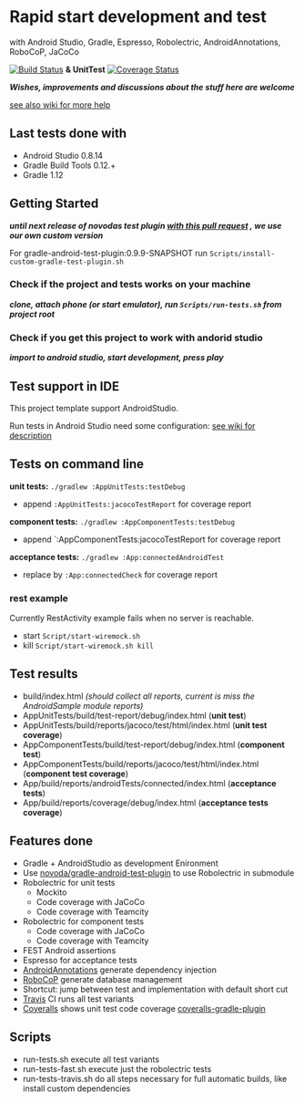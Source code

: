 # Rapid start development and test
with Android Studio, Gradle, Espresso, Robolectric, AndroidAnnotations, RoboCoP, JaCoCo

[![Build Status](https://travis-ci.org/nenick/android-gradle-template.svg?branch=novoda)](https://travis-ci.org/nenick/android-gradle-template) **& UnitTest** [![Coverage Status](https://coveralls.io/repos/nenick/android-gradle-template/badge.png?branch=novoda)](https://coveralls.io/r/nenick/android-gradle-template?branch=novoda)

***Wishes, improvements and discussions about the stuff here are welcome***

[see also wiki for more help](https://github.com/nenick/android-gradle-template/wiki)

## Last tests done with

* Android Studio 0.8.14
* Gradle Build Tools 0.12.+
* Gradle 1.12

## Getting Started

***until next release of novodas test plugin [with this pull request](https://github.com/novoda/gradle-android-test-plugin/pull/11) , we use our own custom version*** 

For gradle-android-test-plugin:0.9.9-SNAPSHOT run `Scripts/install-custom-gradle-test-plugin.sh`

### Check if the project and tests works on your machine

***clone, attach phone (or start emulator), run `Scripts/run-tests.sh` from project root***

### Check if you get this project to work with andorid studio

***import to android studio, start development, press play***

## Test support in IDE

This project template support AndroidStudio.

Run tests in Android Studio need some configuration:  [see wiki for description](https://github.com/nenick/android-gradle-template/wiki/Tests-in-Android-Studio---IntellJ)

## Tests on command line

**unit tests:** `./gradlew :AppUnitTests:testDebug`

* append `:AppUnitTests:jacocoTestReport` for coverage report

**component tests:** `./gradlew :AppComponentTests:testDebug`

* append `:AppComponentTests:jacocoTestReport for coverage report

**acceptance tests:** `./gradlew :App:connectedAndroidTest`

* replace by `:App:connectedCheck` for coverage report

### rest example
Currently RestActivity example fails when no server is reachable. 

* start `Script/start-wiremock.sh`
* kill  `Script/start-wiremock.sh kill`

## Test results

* build/index.html *(should collect all reports, current is miss the AndroidSample module reports)*
* AppUnitTests/build/test-report/debug/index.html (**unit test**)
* AppUnitTests/build/reports/jacoco/test/html/index.html (**unit test coverage**)
* AppComponentTests/build/test-report/debug/index.html (**component test**)
* AppComponentTests/build/reports/jacoco/test/html/index.html (**component test coverage**)
* App/build/reports/androidTests/connected/index.html (**acceptance tests**)
* App/build/reports/coverage/debug/index.html (**acceptance tests coverage**)

## Features done

* Gradle + AndroidStudio as development Enironment
* Use [novoda/gradle-android-test-plugin](https://github.com/novoda/gradle-android-test-plugin) to use Robolectric in submodule
* Robolectric for unit tests
    * Mockito
    * Code coverage with JaCoCo
    * Code coverage with Teamcity
* Robolectric for component tests
    * Code coverage with JaCoCo
    * Code coverage with Teamcity
* FEST Android assertions
* Espresso for acceptance tests
* [AndroidAnnotations](http://androidannotations.org/) generate dependency injection
* [RoboCoP](https://github.com/mediarain/RoboCoP) generate database management
* Shortcut: jump between test and implementation with default short cut
* [Travis](https://travis-ci.org/) CI runs all test variants
* [Coveralls](https://coveralls.io/) shows unit test code coverage [coveralls-gradle-plugin](https://github.com/kt3k/coveralls-gradle-plugin)

## Scripts

* run-tests.sh execute all test variants
* run-tests-fast.sh execute just the robolectric tests
* run-tests-travis.sh do all steps necessary for full automatic builds, like install custom dependencies
